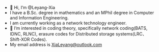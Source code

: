 - 👋 Hi, I’m @Leyang-Xia
-  I have a B.Sc. degree in mathematics and an MPhil degree in Computer and Information Engineering.
-  I am currently working as a network technology engineer.
- 🌱 I’m interested in coding theory, specifically network coding(BATS, IDNC, RLNC), erasure codes for Distributed storage systems(LRC、Shift-XOR Codes).
- My email address is XiaLeyang@outlook.com

<!---
Leyang-Xia/Leyang-Xia is a ✨ special ✨ repository because its `README.md` (this file) appears on your GitHub profile.
You can click the Preview link to take a look at your changes.
--->
